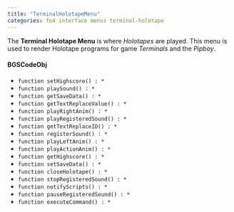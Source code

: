 ```yaml
---
title: "TerminalHolotapeMenu"
categories: fo4 interface menus terminal-holotape
---
```


The **Terminal Holotape Menu** is where *Holotapes* are played.
This menu is used to render Holotape programs for game *Terminals* and the *Pipboy*.

#### BGSCodeObj
* `function setHighscore() : *`
* `function playSound() : *`
* `function getSaveData() : *`
* `function getTextReplaceValue() : *`
* `function playRightAnim() : *`
* `function playRegisteredSound() : *`
* `function getTextReplaceID() : *`
* `function registerSound() : *`
* `function playLeftAnim() : *`
* `function playActionAnim() : *`
* `function getHighscore() : *`
* `function setSaveData() : *`
* `function closeHolotape() : *`
* `function stopRegisteredSound() : *`
* `function notifyScripts() : *`
* `function pauseRegisteredSound() : *`
* `function executeCommand() : *`
